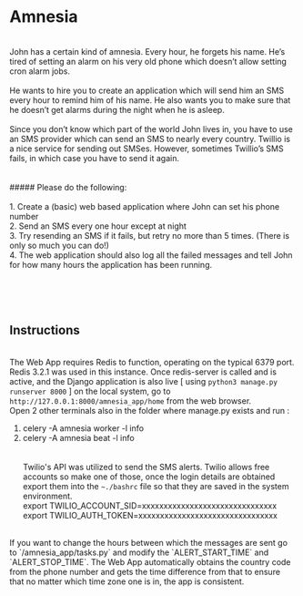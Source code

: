 # Amnesia
<br>
John has a certain kind of amnesia. Every hour, he forgets his name. He’s tired of setting an alarm on his very old phone which doesn’t allow setting cron alarm jobs.
<br><br>
He wants to hire you to create an application which will send him an SMS every hour to remind him of his name. He also wants you to make sure that he doesn’t get alarms during the night when he is asleep.
<br><br>
Since you don’t know which part of the world John lives in, you have to use an SMS provider which can send an SMS to nearly every country. Twillio is a nice service for sending out SMSes. However, sometimes Twillio’s SMS fails, in which case you have to send it again.
<br><br><br>
##### Please do the following:
<br><br>
1. Create a (basic) web based application where John can set his phone number<br>
2. Send an SMS every one hour except at night<br>
3. Try resending an SMS if it fails, but retry no more than 5 times. (There is only so much you can do!)<br>
4. The web application should also log all the failed messages and tell John for how many hours the application has been running.<br>

<br><br><br>
## Instructions
<br>The Web App requires Redis to function, operating on the typical 6379 port.
<br>Redis 3.2.1 was used in this instance. Once redis-server is called and is active, and the Django application is also live [ using `python3 manage.py runserver 8000` ] on the local system, go to `http://127.0.0.1:8000/amnesia_app/home` from the web browser.
<br>Open 2 other terminals also in the folder where manage.py exists and run :<br>
1. celery -A amnesia worker -l info<br>
2. celery -A amnesia beat -l info<br>
<br><br>
Twilio's API was utilized to send the SMS alerts. Twilio allows free accounts so make one of those, once the login details are obtained export them into the `~./bashrc` file so that they are saved in the system environment.<br>
export TWILIO_ACCOUNT_SID=xxxxxxxxxxxxxxxxxxxxxxxxxxxxxxx<br>
export TWILIO_AUTH_TOKEN=xxxxxxxxxxxxxxxxxxxxxxxxxxxxxxxx<br>
<br>
If you want to change the hours between which the messages are sent go to `/amnesia_app/tasks.py` and modify the `ALERT_START_TIME` and `ALERT_STOP_TIME`. The Web App automatically obtains the country code from the phone number and gets the time difference from that to ensure that no matter which time zone one is in, the app is consistent.